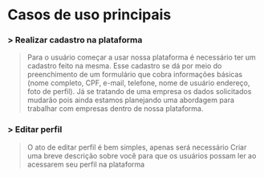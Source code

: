 # Casos de uso principais
### > Realizar cadastro na plataforma
> Para o usuário começar a usar nossa plataforma é necessário ter um cadastro feito na mesma. Esse cadastro se dá por meio do preenchimento de um formulário que cobra informações básicas (nome completo, CPF, e-mail, telefone, nome de usuário endereço, foto de perfil). Já se tratando de uma empresa os dados solicitados mudarão pois ainda estamos planejando uma abordagem para trabalhar com empresas dentro de nossa plataforma.
### > Editar perfil
> O ato de editar perfil é bem simples, apenas será necessário Criar uma breve descrição sobre você para que os usuários possam ler ao acessarem seu perfil na plataforma